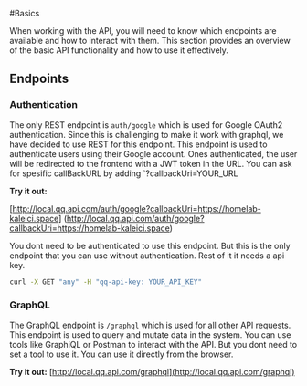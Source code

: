 #Basics

When working with the API, you will need to know which endpoints are available and how to interact with them. This section provides an overview of the basic API functionality and how to use it effectively.

## Endpoints

### Authentication

The only REST endpoint is `auth/google` which is used for Google OAuth2 authentication. Since this is challenging to make it work with graphql, we have decided to use REST for this endpoint. This endpoint is used to authenticate users using their Google account. Ones authenticated, the user will be redirected to the frontend with a JWT token in the URL. You can ask for spesific callBackURL by adding `?callbackUri=YOUR_URL

**Try it out:**

[http://local.qq.api.com/auth/google?callbackUri=https://homelab-kaleici.space] (http://local.qq.api.com/auth/google?callbackUri=https://homelab-kaleici.space)

You dont need to be authenticated to use this endpoint. But this is the only endpoint that you can use without authentication. Rest of it it needs a api key.

```bash
curl -X GET "any" -H "qq-api-key: YOUR_API_KEY"
```

### GraphQL

The GraphQL endpoint is `/graphql` which is used for all other API requests. This endpoint is used to query and mutate data in the system. You can use tools like GraphiQL or Postman to interact with the API. But you dont need to set a tool to use it. You can use it directly from the browser. 

**Try it out:**
[http://local.qq.api.com/graphql](http://local.qq.api.com/graphql)


